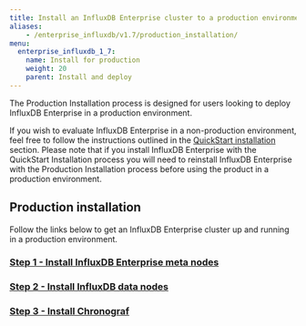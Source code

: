 ```yaml
---
title: Install an InfluxDB Enterprise cluster to a production environment
aliases:
    - /enterprise_influxdb/v1.7/production_installation/
menu:
  enterprise_influxdb_1_7:
    name: Install for production
    weight: 20
    parent: Install and deploy
---
```


The Production Installation process is designed for users looking to deploy
InfluxDB Enterprise in a production environment.

If you wish to evaluate InfluxDB Enterprise in a non-production
environment, feel free to follow the instructions outlined in the
[QuickStart installation](/enterprise_influxdb/v1.7/install-and-deploy/quickstart_installation) section.
Please note that if you install InfluxDB Enterprise with the QuickStart Installation process you
will need to reinstall InfluxDB Enterprise with the Production Installation
process before using the product in a production environment.


## Production installation

Follow the links below to get an InfluxDB Enterprise cluster up and running in a production environment.

### [Step 1 - Install InfluxDB Enterprise meta nodes](/enterprise_influxdb/v1.7/install-and-deploy/production_installation/meta_node_installation/)
### [Step 2 - Install InfluxDB data nodes](/enterprise_influxdb/v1.7/install-and-deploy/production_installation/data_node_installation/)
### [Step 3 - Install Chronograf](/enterprise_influxdb/v1.7/install-and-deploy/production_installation/chrono_install/)
